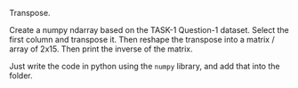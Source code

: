 Transpose.

Create a numpy ndarray based on the TASK-1 Question-1 dataset. Select the first column and transpose it.
Then reshape the transpose into a matrix / array of 2x15. Then print the inverse of the matrix.

Just write the code in python using the `numpy` library, and add that into the folder.
